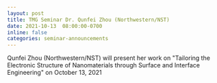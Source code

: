 ```yaml
---
layout: post
title: TMG Seminar Dr. Qunfei Zhou (Northwestern/NST)
date: 2021-10-13  08:00:00-0700
inline: false
categories: seminar-announcements
---
```


Qunfei Zhou (Northwestern/NST)  will present her work on "Tailoring the Electronic Structure of Nanomaterials through Surface and Interface Engineering" on October 13, 2021 


